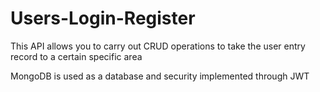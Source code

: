 # Users-Login-Register
This API allows you to carry out CRUD operations to take the user entry record to a certain specific area

MongoDB is used as a database and security implemented through JWT

